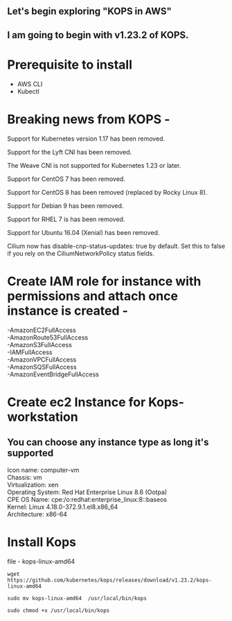 ## Let's begin exploring "KOPS in AWS"


## I am going to begin with v1.23.2 of KOPS.

# Prerequisite to install
 - AWS CLI 
 - Kubectl

# Breaking news from KOPS - 
Support for Kubernetes version 1.17 has been removed.

Support for the Lyft CNI has been removed.

The Weave CNI is not supported for Kubernetes 1.23 or later.

Support for CentOS 7 has been removed.

Support for CentOS 8 has been removed (replaced by Rocky Linux 8).

Support for Debian 9 has been removed.

Support for RHEL 7 is has been removed.

Support for Ubuntu 16.04 (Xenial) has been removed.

Cilium now has disable-cnp-status-updates: true by default. Set this to false if you rely on the CiliumNetworkPolicy status fields.


# Create IAM role for instance with permissions and attach once instance is created -
  -AmazonEC2FullAccess
  <br />
  -AmazonRoute53FullAccess
  <br />
  -AmazonS3FullAccess
  <br />
  -IAMFullAccess
  <br />
  -AmazonVPCFullAccess
  <br />
  -AmazonSQSFullAccess
  <br />
  -AmazonEventBridgeFullAccess


# Create ec2 Instance for Kops-workstation 
## You can choose any instance type as long it's supported
  Icon name: computer-vm 
  <br />
           Chassis: vm 
           <br />
    Virtualization: xen
    <br /> 
  Operating System: Red Hat Enterprise Linux 8.6 (Ootpa) 
  <br />
       CPE OS Name: cpe:/o:redhat:enterprise_linux:8::baseos
       <br /> 
            Kernel: Linux 4.18.0-372.9.1.el8.x86_64
            <br /> 
      Architecture: x86-64 


# Install Kops
file -  kops-linux-amd64

```
wget https://github.com/kubernetes/kops/releases/download/v1.23.2/kops-linux-amd64

sudo mv kops-linux-amd64  /usr/local/bin/kops

sudo chmod +x /usr/local/bin/kops
```  






